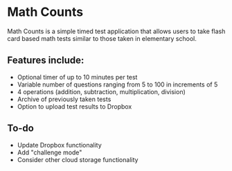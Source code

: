 # Math Counts

Math Counts is a simple timed test application that allows users to take flash card based math tests similar to those taken in elementary school.

## Features include:
- Optional timer of up to 10 minutes per test
- Variable number of questions ranging from 5 to 100 in increments of 5
- 4 operations (addition, subtraction, multiplication, division)
- Archive of previously taken tests
- Option to upload test results to Dropbox

## To-do
- Update Dropbox functionality
- Add "challenge mode"
- Consider other cloud storage functionality

